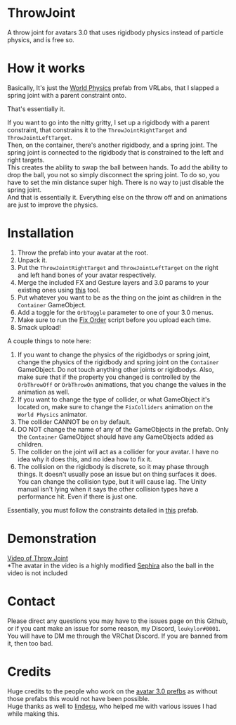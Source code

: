 # ThrowJoint

A throw joint for avatars 3.0 that uses rigidbody physics instead of particle physics, and is free so.

# How it works

Basically, It's just the [World Physics](https://github.com/VRLabs/VRChat-Avatars-3.0#world-physics) prefab from VRLabs, that I slapped a spring joint with a parent constraint onto.<br>

That's essentially it. 

If you want to go into the nitty gritty, I set up a rigidbody with a parent constraint, that constrains it to the `ThrowJointRightTarget` and `ThrowJointLeftTarget`.<br>
Then, on the container, there's another rigidbody, and a spring joint. The spring joint is connected to the rigidbody that is constrained to the left and right targets.<br>
This creates the ability to swap the ball between hands. To add the ability to drop the ball, you not so simply disconnect the spring joint. To do so, you have to set the min distance super high. There is no way to just disable the spring joint.<br>
And that is essentially it. Everything else on the throw off and on animations are just to improve the physics.

# Installation

1. Throw the prefab into your avatar at the root.
2. Unpack it.
3. Put the `ThrowJointRightTarget` and `ThrowJointLeftTarget` on the right and left hand bones of your avatar respectively.
4. Merge the included FX and Gesture layers and 3.0 params to your existing ones using [this](https://github.com/VRLabs/VRChat-Avatars-3.0#avatars-30-manager) tool.
5. Put whatever you want to be as the thing on the joint as children in the `Container` GameObject. 
6. Add a toggle for the `OrbToggle` parameter to one of your 3.0 menus.
7. Make sure to run the [Fix Order](https://github.com/VRLabs/VRChat-Avatars-3.0#fix-order) script before you upload each time.
8. Smack upload!

A couple things to note here:
1. If you want to change the physics of the rigidbodys or spring joint, change the physics of the rigidbody and spring joint on the `Container` GameObject. Do not touch anything other joints or rigidbodys. Also, make sure that if the property you changed is controlled by the `OrbThrowOff` or `OrbThrowOn` animations, that you change the values in the animation as well.
2. If you want to change the type of collider, or what GameObject it's located on, make sure to change the `FixColliders` animation on the `World Physics` animator. 
3. The collider CANNOT be on by default.
4. DO NOT change the name of any of the GameObjects in the prefab. Only the `Container` GameObject should have any GameObjects added as children.
5. The collider on the joint will act as a collider for your avatar. I have no idea why it does this, and no idea how to fix it.
6. The collision on the rigidbody is discrete, so it may phase through things. It doesn't usually pose an issue but on thing surfaces it does. You can change the collision type, but it will cause lag. The Unity manual isn't lying when it says the other collision types have a performance hit. Even if there is just one.
   
Essentially, you must follow the constraints detailed in [this](https://github.com/VRLabs/VRChat-Avatars-3.0#world-physics) prefab.

# Demonstration
[Video of Throw Joint](https://i.imgur.com/g0QgUpt.mp4)<br>
*The avatar in the video is a highly modified [Sephira](https://mk22.booth.pm/items/2953001) also the ball in the video is not included

# Contact

Please direct any questions you may have to the issues page on this Github, or if you cant make an issue for some reason, my Discord, `loukylor#0001`.<br>
You will have to DM me through the VRChat Discord. If you are banned from it, then too bad.<br>

# Credits

Huge credits to the people who work on the [avatar 3.0 prefbs](https://github.com/VRLabs/VRChat-Avatars-3.0) as without those prefabs this would not have been possible.<br>
Huge thanks as well to [lindesu](https://github.com/oofdesu), who helped me with various issues I had while making this.
